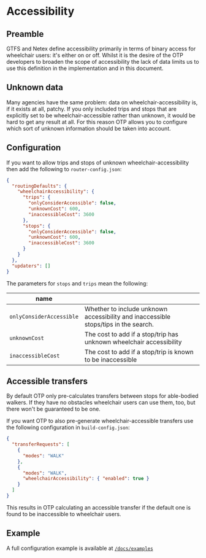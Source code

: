 # Accessibility

## Preamble

GTFS and Netex define accessibility primarily in terms of binary access for wheelchair users: it's
either on or off. Whilst it is the desire of the OTP developers to broaden the scope of
accessibility the lack of data limits us to use this definition in the implementation and in this
document.

## Unknown data

Many agencies have the same problem: data on wheelchair-accessibility is, if it exists at all,
patchy. If you only included trips and stops that are explicitly set to be wheelchair-accessible
rather than unknown, it would be hard to get any result at all. For this reason OTP allows you to 
configure which sort of unknown information should be taken into account.

## Configuration

If you want to allow trips and stops of unknown wheelchair-accessibility then add the following to
`router-config.json`:

```json
{
  "routingDefaults": {
    "wheelchairAccessibility": {
      "trips": {
        "onlyConsiderAccessible": false,
        "unknownCost": 600,
        "inaccessibleCost": 3600
      },
      "stops": {
        "onlyConsiderAccessible": false,
        "unknownCost": 600,
        "inaccessibleCost": 3600
      }
    }
  },
  "updaters": []
}
```

The parameters for `stops` and `trips` mean the following:

| name                     |                                                                                                                                         |
|--------------------------|-----------------------------------------------------------------------------------------------------------------------------------------|
| `onlyConsiderAccessible` | Whether to include unknown accessibility and inaccessible stops/tips in the search. |
| `unknownCost`            | The cost to add if a stop/trip has unknown wheelchair accessibility                                                                     |
| `inaccessibleCost`       | The cost to add if a stop/trip is known to be inaccessible                                                                              |

## Accessible transfers

By default OTP only pre-calculates transfers between stops for able-bodied walkers. If they have no
obstacles wheelchair users can use them, too, but there won't be guaranteed to be one.

If you want OTP to also pre-generate wheelchair-accessible transfers use the following configuration
in `build-config.json`:

```json
{
  "transferRequests": [
    {
      "modes": "WALK"
    },
    {
      "modes": "WALK",
      "wheelchairAccessibility": { "enabled": true }
    }
  ]
}
```

This results in OTP calculating an accessible transfer if the default one is found to be inaccessible
to wheelchair users.

## Example

A full configuration example is available at [`/docs/examples`](https://github.com/opentripplanner/OpenTripPlanner/tree/dev-2.x/docs/examples/ibi)